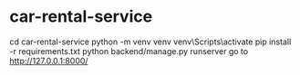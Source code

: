 # car-rental-service

cd car-rental-service
python -m venv venv
venv\Scripts\activate
pip install -r requirements.txt
python backend/manage.py runserver
go to  http://127.0.0.1:8000/
